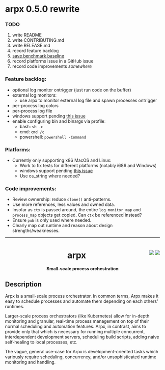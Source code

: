 # arpx 0.5.0 rewrite

### TODO

1. write README
2. write CONTRIBUTING.md
3. write RELEASE.md
4. record feature backlog
5. [save benchmark baseline](https://bheisler.github.io/criterion.rs/book/user_guide/command_line_options.html)
6. record platforms issue in a GitHub issue
7. record code improvements _somewhere_

### Feature backlog:
- optional log monitor ontrigger (just run code on the buffer)
- external log monitors:
  - use arpx to monitor external log file and spawn processes ontrigger
- per-process log colors
- per-process log file
- windows support pending [this issue](https://github.com/rust-lang/rust/issues/92939)
- enable configuring bin and binargs via profile:
  - bash: `sh -c`
  - cmd: `cmd /c`
  - powershell: `powershell -Command`

### Platforms:
- Currently only supporting x86 MacOS and Linux:
  - Work to fix tests for different platforms (notably i686 and Windows)
  - windows support pending [this issue](https://github.com/rust-lang/rust/issues/92939)
  - Use os_string where needed?

### Code improvements:
- Review ownership: reduce `clone()` anti-patterns.
- Use more references, less values and owned data.
- Insofar as `ctx` is passed around, the entire `log_monitor_map` and `process_map` objects get copied. Can `ctx` be referenced instead?
- Ensure `pub` is only used where needed.
- Clearly map out runtime and reason about design strengths/weaknesses.


---

<div>
  <img align="right" src="https://img.shields.io/crates/v/arpx?color=black">
  <img align="right" src="https://travis-ci.com/jaredgorski/arpx.svg?token=7hLupv5JrcFFuyR6Lkp7&branch=master" />
  <h1 align="center">
    arpx
  </h1>
  <p align="center">
    <strong>Small-scale process orchestration</strong>
  </p>
</div>

## Description

Arpx is a small-scale process orchestrator. In common terms, Arpx makes it easy to schedule processes and automate them depending on each others' runtimes.

Larger-scale process orchestrators (like Kubernetes) allow for in-depth monitoring and granular, real-time process management on top of their normal scheduling and automation features. Arpx, in contrast, aims to provide only that which is necessary for running multiple concurrent, interdependent development servers, scheduling build scripts, adding naive self-healing to local processes, etc.

The vague, general use-case for Arpx is development-oriented tasks which variously require scheduling, concurrency, and/or unsophisticated runtime monitoring and handling.
